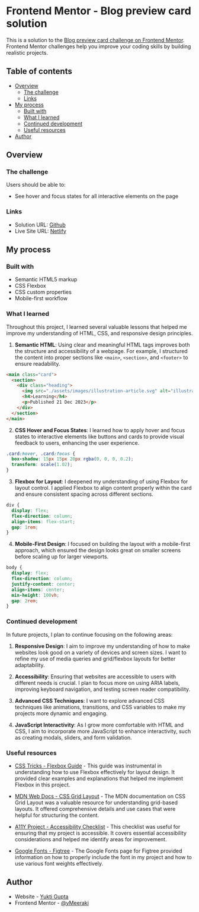 # Frontend Mentor - Blog preview card solution

This is a solution to the [Blog preview card challenge on Frontend Mentor](https://www.frontendmentor.io/challenges/blog-preview-card-ckPaj01IcS). Frontend Mentor challenges help you improve your coding skills by building realistic projects. 

## Table of contents

- [Overview](#overview)
  - [The challenge](#the-challenge)
  - [Links](#links)
- [My process](#my-process)
  - [Built with](#built-with)
  - [What I learned](#what-i-learned)
  - [Continued development](#continued-development)
  - [Useful resources](#useful-resources)
- [Author](#author)


## Overview

### The challenge

Users should be able to:

- See hover and focus states for all interactive elements on the page

### Links

- Solution URL: [Github](https://github.com/yMeeraki/blog-preview-card)
- Live Site URL: [Netlify](https://blogpreviewfem.netlify.app/)

## My process

### Built with

- Semantic HTML5 markup
- CSS Flexbox
- CSS custom properties
- Mobile-first workflow


### What I learned

Throughout this project, I learned several valuable lessons that helped me improve my understanding of HTML, CSS, and responsive design principles.

1. **Semantic HTML**: Using clear and meaningful HTML tags improves both the structure and accessibility of a webpage. For example, I structured the content into proper sections like `<main>`, `<section>`, and `<footer>` to ensure readability.

```html
<main class="card">
  <section>
    <div class="heading">
      <img src="./assets/images/illustration-article.svg" alt="illustration-article">
      <h4>Learning</h4>
      <p>Published 21 Dec 2023</p>
    </div>
  </section>
</main>
```

2. **CSS Hover and Focus States**: I learned how to apply hover and focus states to interactive elements like buttons and cards to provide visual feedback to users, enhancing the user experience.

```css
.card:hover, .card:focus {
  box-shadow: 15px 15px 20px rgba(0, 0, 0, 0.2);
  transform: scale(1.02);
}
```
3. **Flexbox for Layout**: I deepened my understanding of using Flexbox for layout control. I applied Flexbox to align content properly within the card and ensure consistent spacing across different sections.

```css
div {
  display: flex;
  flex-direction: column;
  align-items: flex-start;
  gap: 1rem;
}
```

4. **Mobile-First Design**: I focused on building the layout with a mobile-first approach, which ensured the design looks great on smaller screens before scaling up for larger viewports.

```css
body {
  display: flex;
  flex-direction: column;
  justify-content: center;
  align-items: center;
  min-height: 100vh;
  gap: 2rem;
}
```

### Continued development

In future projects, I plan to continue focusing on the following areas:

1. **Responsive Design**: I aim to improve my understanding of how to make websites look good on a variety of devices and screen sizes. I want to refine my use of media queries and grid/flexbox layouts for better adaptability.

2. **Accessibility**: Ensuring that websites are accessible to users with different needs is crucial. I plan to focus more on using ARIA labels, improving keyboard navigation, and testing screen reader compatibility.

3. **Advanced CSS Techniques**: I want to explore advanced CSS techniques like animations, transitions, and CSS variables to make my projects more dynamic and engaging.

4. **JavaScript Interactivity**: As I grow more comfortable with HTML and CSS, I aim to incorporate more JavaScript to enhance interactivity, such as creating modals, sliders, and form validation.


### Useful resources

- [CSS Tricks - Flexbox Guide](https://css-tricks.com/snippets/css/a-guide-to-flexbox/) - This guide was instrumental in understanding how to use Flexbox effectively for layout design. It provided clear examples and explanations that helped me implement Flexbox in this project.

- [MDN Web Docs - CSS Grid Layout](https://developer.mozilla.org/en-US/docs/Web/CSS/CSS_Grid_Layout) - The MDN documentation on CSS Grid Layout was a valuable resource for understanding grid-based layouts. It offered comprehensive details and use cases that were helpful for structuring the content.

- [A11Y Project - Accessibility Checklist](https://a11yproject.com/checklist/) - This checklist was useful for ensuring that my project is accessible. It covers essential accessibility considerations and helped me identify areas for improvement.

- [Google Fonts - Figtree](https://fonts.google.com/specimen/Figtree) - The Google Fonts page for Figtree provided information on how to properly include the font in my project and how to use various font weights effectively.


## Author

- Website - [Yukti Gupta](https://www.linkedin.com/in/yukti-gupta-589974195/)
- Frontend Mentor - [@yMeeraki](https://www.frontendmentor.io/profile/yMeeraki)



